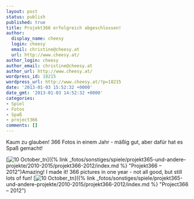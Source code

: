 ```yaml
---
layout: post
status: publish
published: true
title: Projekt366 erfolgreich abgeschlossen!
author:
  display_name: cheesy
  login: cheesy
  email: christine@cheesy.at
  url: http://www.cheesy.at/
author_login: cheesy
author_email: christine@cheesy.at
author_url: http://www.cheesy.at/
wordpress_id: 18215
wordpress_url: http://www.cheesy.at/?p=18215
date: '2013-01-03 15:52:32 +0000'
date_gmt: '2013-01-03 14:52:32 +0000'
categories:
- Spiel
- Fotos
- Spaß
- project366
comments: []
---
```

<!--:de-->Kaum zu glauben! 366 Fotos in einem Jahr - mäßig gut, aber dafür hat es Spaß gemacht!
[![](http://www.cheesy.at/wp-content/uploads/10-October_tn.jpg "10 October\_tn")]({% link _fotos/sonstiges/spiele/projekt365-und-andere-projekte/2010-2015/projekt366-2012/index.md %} "Projekt366 – 2012")<!--:--><!--:en-->Amazing! I made it! 366 pictures in one year - not all good, but still lots of fun!
[![](http://www.cheesy.at/wp-content/uploads/10-October_tn.jpg "10 October\_tn")]({% link _fotos/sonstiges/spiele/projekt365-und-andere-projekte/2010-2015/projekt366-2012/index.md %} "Project366 – 2012")<!--:-->

